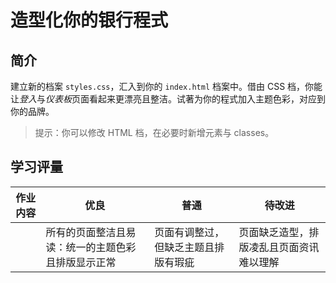 # 造型化你的银行程式

## 简介

建立新的档案 `styles.css`，汇入到你的 `index.html` 档案中。借由 CSS 档，你能让*登入*与*仪表板*页面看起来更漂亮且整洁。试著为你的程式加入主题色彩，对应到你的品牌。

> 提示：你可以修改 HTML 档，在必要时新增元素与 classes。

## 学习评量

| 作业内容 | 优良                                               | 普通                                 | 待改进                                   |
| -------- | -------------------------------------------------- | ------------------------------------ | ---------------------------------------- |
|          | 所有的页面整洁且易读：统一的主题色彩且排版显示正常 | 页面有调整过，但缺乏主题且排版有瑕疵 | 页面缺乏造型，排版凌乱且页面资讯难以理解 |
